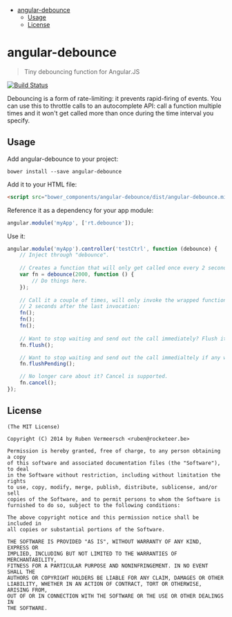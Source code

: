 <!-- START doctoc generated TOC please keep comment here to allow auto update -->
<!-- DON'T EDIT THIS SECTION, INSTEAD RE-RUN doctoc TO UPDATE -->

- [angular-debounce](#angular-debounce)
  - [Usage](#usage)
  - [License](#license)

<!-- END doctoc generated TOC please keep comment here to allow auto update -->

# angular-debounce

> Tiny debouncing function for Angular.JS

[![Build Status](https://travis-ci.org/rubenv/angular-debounce.png?branch=master)](https://travis-ci.org/rubenv/angular-debounce)

Debouncing is a form of rate-limiting: it prevents rapid-firing of events. You
can use this to throttle calls to an autocomplete API: call a function multiple
times and it won't get called more than once during the time interval you
specify.

## Usage
Add angular-debounce to your project:

```
bower install --save angular-debounce
```

Add it to your HTML file:

```html
<script src="bower_components/angular-debounce/dist/angular-debounce.min.js"></script>
```

Reference it as a dependency for your app module:

```js
angular.module('myApp', ['rt.debounce']);
```

Use it:

```js
angular.module('myApp').controller('testCtrl', function (debounce) {
    // Inject through "debounce".
    
    // Creates a function that will only get called once every 2 seconds:
    var fn = debounce(2000, function () {
        // Do things here.
    });
    
    // Call it a couple of times, will only invoke the wrapped function
    // 2 seconds after the last invocation:
    fn();
    fn();
    fn();
    
    // Want to stop waiting and send out the call immediately? Flush it!
    fn.flush();

    // Want to stop waiting and send out the call immedialtely if any was made? Flush pending calls!
    fn.flushPending();

    // No longer care about it? Cancel is supported.
    fn.cancel();
});
```

## License 

    (The MIT License)

    Copyright (C) 2014 by Ruben Vermeersch <ruben@rocketeer.be>

    Permission is hereby granted, free of charge, to any person obtaining a copy
    of this software and associated documentation files (the "Software"), to deal
    in the Software without restriction, including without limitation the rights
    to use, copy, modify, merge, publish, distribute, sublicense, and/or sell
    copies of the Software, and to permit persons to whom the Software is
    furnished to do so, subject to the following conditions:

    The above copyright notice and this permission notice shall be included in
    all copies or substantial portions of the Software.

    THE SOFTWARE IS PROVIDED "AS IS", WITHOUT WARRANTY OF ANY KIND, EXPRESS OR
    IMPLIED, INCLUDING BUT NOT LIMITED TO THE WARRANTIES OF MERCHANTABILITY,
    FITNESS FOR A PARTICULAR PURPOSE AND NONINFRINGEMENT. IN NO EVENT SHALL THE
    AUTHORS OR COPYRIGHT HOLDERS BE LIABLE FOR ANY CLAIM, DAMAGES OR OTHER
    LIABILITY, WHETHER IN AN ACTION OF CONTRACT, TORT OR OTHERWISE, ARISING FROM,
    OUT OF OR IN CONNECTION WITH THE SOFTWARE OR THE USE OR OTHER DEALINGS IN
    THE SOFTWARE.
